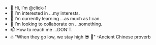 - 👋 Hi, I’m @click-1
- 👀 I’m interested in ...my interests.
- 🌱 I’m currently learning ...as much as I can.
- 💞️ I’m looking to collaborate on ...something.
- 📫 How to reach me ...DON'T.
- :fire: "When they go low, we stay high :sunglasses: :smoking:" -Ancient Chinese proverb

<!---
click-1/click-1 is a ✨ special ✨ repository because its `README.md` (this file) appears on your GitHub profile.
You can click the Preview link to take a look at your changes.
--->
